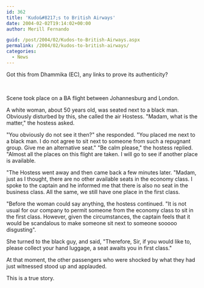 ```yaml
---
id: 362
title: 'Kudo&#8217;s to British Airways'
date: 2004-02-02T19:14:02+00:00
author: Merill Fernando

guid: /post/2004/02/Kudos-to-British-Airways.aspx
permalink: /2004/02/kudos-to-british-airways/
categories:
  - News
---
```

<body xmlns="http://www.w3.org/1999/xhtml">
    <div class="Section1">
        <p class="MsoNormal">
            Got this from Dhammika (EC), any links to prove its authenticity?
        </p>
        <p class="MsoNormal">
            &#160;
        </p>
        <p class="MsoNormal">
            Scene took place on a BA flight between Johannesburg and London.
        </p>
        <p class="MsoNormal">
            A white woman, about 50 years old, was seated next to a black man. Obviously disturbed
            by this, she called the air Hostess. "Madam, what is the matter," the hostess asked.
        </p>
        <p class="MsoNormal">
            "You obviously do not see it then?" she responded. "You placed me next to a black
            man. I do not agree to sit next to someone from such a repugnant group. Give me an
            alternative seat." "Be calm please," the hostess replied. "Almost all the places on
            this flight are taken. I will go to see if another place is available.
        </p>
        <p class="MsoNormal">
            "The Hostess went away and then came back a few minutes later. "Madam, just as I thought,
            there are no other available seats in the economy class. I spoke to the captain and
            he informed me that there is also no seat in the business class. All the same, we
            still have one place in the first class.
        </p>
        <p class="MsoNormal">
            "Before the woman could say anything, the hostess continued. "It is not usual for
            our company to permit someone from the economy class to sit in the first class. However,
            given the circumstances, the captain feels that it would be scandalous to make someone
            sit next to someone sooooo disgusting".
        </p>
        <p class="MsoNormal">
            She turned to the black guy, and said, "Therefore, Sir, if you would like to, please
            collect your hand luggage, a seat awaits you in first class."
        </p>
        <p class="MsoNormal">
            At that moment, the other passengers who were shocked by what they had just witnessed
            stood up and applauded.
        </p>
        <p class="MsoNormal">
            This is a true story.
        </p>
    </div>
</body>